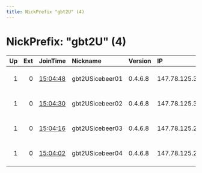 ```yaml
---
title: NickPrefix "gbt2U" (4)
---
```


# NickPrefix: "gbt2U" (4)

|   Up |   Ext | JoinTime                                                                                              | Nickname        | Version   | IP            | AS       | CC   |   ORp |   Dirp | OS    | Contact                            |   eFamMembers |
|-----:|------:|:------------------------------------------------------------------------------------------------------|:----------------|:----------|:--------------|:---------|:-----|------:|-------:|:------|:-----------------------------------|--------------:|
|    1 |     0 | [15:04:48](https://nusenu.github.io/OrNetStats/w/relay/D51AE2FB1D699B2D9FB11F2B048E7E035C984B4B.html) | gbt2USicebeer01 | 0.4.6.8   | 147.78.125.30 | GBTCLOUD | de   |  8120 |      0 | Linux | email:abuse lokodlare.com url:loko |            50 |
|    1 |     0 | [15:04:30](https://nusenu.github.io/OrNetStats/w/relay/634A8808CA8A640980087F7F7EA6685B871DA3DE.html) | gbt2USicebeer02 | 0.4.6.8   | 147.78.125.30 | GBTCLOUD | de   |  8122 |      0 | Linux | email:abuse lokodlare.com url:loko |            50 |
|    1 |     0 | [15:04:16](https://nusenu.github.io/OrNetStats/w/relay/317F164197B6E521DA2F9D4F09B39374206AB3D8.html) | gbt2USicebeer03 | 0.4.6.8   | 147.78.125.29 | GBTCLOUD | de   |  8124 |      0 | Linux | email:abuse lokodlare.com url:loko |            50 |
|    1 |     0 | [15:04:02](https://nusenu.github.io/OrNetStats/w/relay/67F55733B91B85F578C2A962D0E0BA0900CBB185.html) | gbt2USicebeer04 | 0.4.6.8   | 147.78.125.29 | GBTCLOUD | de   |  8126 |      0 | Linux | email:abuse lokodlare.com url:loko |            50 |
